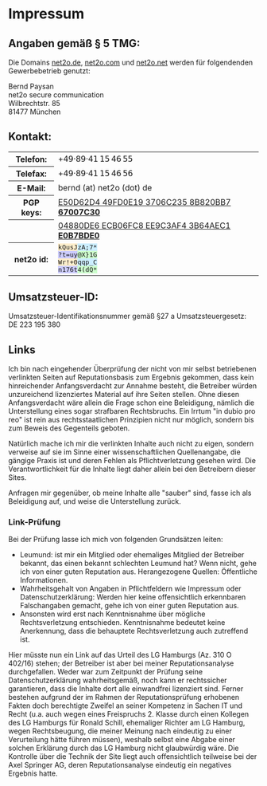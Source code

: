 Impressum
=========

Angaben gemäß § 5 TMG:
----------------------

Die Domains [net2o.de](https://net2o.de), [net2o.com](https://net2o.com) und
[net2o.net](https://net2o.net) werden für folgendenden Gewerbebetrieb genutzt:

Bernd Paysan<br/>
net2o secure communication<br/>
Wilbrechtstr. 85<br/>
81477 München

Kontakt:
--------

<table><tr>
<th>Telefon:</th>
<td>+𝟦𝟫‧𝟪𝟫‧𝟦𝟣 𝟣𝟧 𝟦𝟨 𝟧𝟧</td></tr>
<tr><th>Telefax:</th>
<td>+𝟦𝟫‧𝟪𝟫‧𝟦𝟣 𝟣𝟧 𝟦𝟨 𝟧𝟨</td></tr>
<tr><th>E-Mail:</th>
<td>bernd (at) net2o (dot) de</td>
<tr><th>PGP keys:</th>
<td><a href="https://net2o.de/bernd@net2o.de.gpg.asc">E50D62D4 49FD0E19 3706C235 8B820BB7 <b>67007C30</b></a></td</tr>
<tr><th></th>
<td><a href="https://net2o.de/bernd@net2o.de.asc">04880DE6 ECB06FC8 EE9C3AF4 3B64AEC1 <b>E0B7BDE0</b></a></td</tr>
<tr><th>net2o id:</th>
<td><tt><!--
--><div><span style="background-color: #fec">kQusJ</span><!--
--><span style="background-color: #cef">zA;7*</span></div><!--
--><div><span style="background-color: #ccf">?t=uy</span><!--
--><span style="background-color: #cfc">@X}1G</span></div><!--
--><div><span style="background-color: #fec">Wr!+0</span><!--
--><span style="background-color: #cef">qqp_C</span></div><!--
--><div><span style="background-color: #ccf">n176t</span><!--
--><span style="background-color: #cfc">4(dQ*</span></div></tt></td>
</tr></table>

Umsatzsteuer-ID:
----------------

Umsatzsteuer-Identifikationsnummer gemäß §27 a Umsatzsteuergesetz:<br/>
DE 223 195 380

Links
-----

Ich bin nach eingehender Überprüfung der nicht von mir selbst
betriebenen verlinkten Seiten auf Reputationsbasis zum Ergebnis
gekommen, dass kein hinreichender Anfangsverdacht zur Annahme besteht,
die Betreiber würden unzureichend lizenziertes Material auf ihre
Seiten stellen. Ohne diesen Anfangsverdacht wäre allein die Frage
schon eine Beleidigung, nämlich die Unterstellung eines sogar
strafbaren Rechtsbruchs. Ein Irrtum "in dubio pro reo" ist rein aus
rechtsstaatlichen Prinzipien nicht nur möglich, sondern bis zum Beweis
des Gegenteils geboten.

Natürlich mache ich mir die verlinkten Inhalte auch nicht zu eigen,
sondern verweise auf sie im Sinne einer wissenschaftlichen
Quellenangabe, die gängige Praxis ist und deren Fehlen als
Pflichtverletzung gesehen wird. Die Verantwortlichkeit für die Inhalte
liegt daher allein bei den Betreibern dieser Sites.

Anfragen mir gegenüber, ob meine Inhalte alle "sauber" sind, fasse ich
als Beleidigung auf, und weise die Unterstellung zurück.

### Link-Prüfung ###

Bei der Prüfung lasse ich mich von folgenden Grundsätzen leiten:

  + Leumund: ist mir ein Mitglied oder ehemaliges Mitglied der
    Betreiber bekannt, das einen bekannt schlechten Leumund hat? Wenn
    nicht, gehe ich von einer guten Reputation aus. Herangezogene
    Quellen: Öffentliche Informationen.
  + Wahrheitsgehalt von Angaben in Pflichtfeldern wie Impressum oder
    Datenschutzerklärung: Werden hier keine offensichtlich erkennbaren
    Falschangaben gemacht, gehe ich von einer guten Reputation aus.
  + Ansonsten wird erst nach Kenntnisnahme über mögliche
    Rechtsverletzung entschieden. Kenntnisnahme bedeutet keine
    Anerkennung, dass die behauptete Rechtsverletzung auch zutreffend
    ist.

Hier müsste nun ein Link auf das Urteil des LG Hamburgs (Az. 310 O
402/16) stehen; der Betreiber ist aber bei meiner Reputationsanalyse
durchgefallen. Weder war zum Zeitpunkt der Prüfung seine
Datenschutzerklärung wahrheitsgemäß, noch kann er rechtssicher
garantieren, dass die Inhalte dort alle einwandfrei lizenziert
sind. Ferner bestehen aufgrund der im Rahmen der Reputationsprüfung
erhobenen Fakten doch berechtigte Zweifel an seiner Kompetenz in
Sachen IT und Recht (u.a. auch wegen eines Freispruchs 2. Klasse durch
einen Kollegen des LG Hamburgs für Ronald Schill, ehemaliger Richter
am LG Hamburg, wegen Rechtsbeugung, die meiner Meinung nach eindeutig
zu einer Verurteilung hätte führen müssen), weshalb selbst eine Abgabe
einer solchen Erklärung durch das LG Hamburg nicht glaubwürdig
wäre. Die Kontrolle über die Technik der Site liegt auch
offensichtlich teilweise bei der Axel Springer AG, deren
Reputationsanalyse eindeutig ein negatives Ergebnis hatte.
